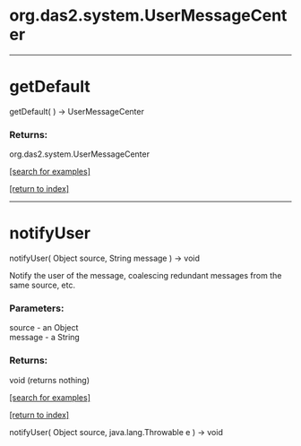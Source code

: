 # org.das2.system.UserMessageCenter



***
<a name="getDefault"></a>
# getDefault
getDefault(  ) &rarr; UserMessageCenter



### Returns:
org.das2.system.UserMessageCenter


<a href="https://github.com/autoplot/dev/search?q=getDefault&unscoped_q=getDefault">[search for examples]</a>

<a href="https://github.com/autoplot/documentation/blob/master/javadoc/index-all.md">[return to index]</a>

***
<a name="notifyUser"></a>
# notifyUser
notifyUser( Object source, String message ) &rarr; void

Notify the user of the message, coalescing redundant messages from the same
 source, etc.

### Parameters:
source - an Object
<br>message - a String

### Returns:
void (returns nothing)


<a href="https://github.com/autoplot/dev/search?q=notifyUser&unscoped_q=notifyUser">[search for examples]</a>

<a href="https://github.com/autoplot/documentation/blob/master/javadoc/index-all.md">[return to index]</a>

notifyUser( Object source, java.lang.Throwable e ) &rarr; void<br>
